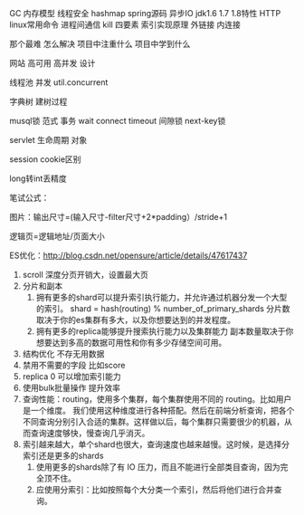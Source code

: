 GC 内存模型 线程安全 hashmap spring源码 异步IO   jdk1.6 1.7 1.8特性 HTTP  linux常用命令 进程间通信 kill 四要素  索引实现原理 外链接 内连接

那个最难  怎么解决 项目中注重什么  项目中学到什么

网站 高可用 高并发 设计

线程池 并发 util.concurrent

字典树 建树过程

musql锁 范式 事务 wait connect timeout 间隙锁 next-key锁

servlet  生命周期 对象

session cookie区别

long转int丢精度

笔试公式：

图片：输出尺寸=\(输入尺寸-filter尺寸+2\*padding）/stride+1

逻辑页=逻辑地址/页面大小

ES优化：http://blog.csdn.net/opensure/article/details/47617437

1. scroll 深度分页开销大，设置最大页
2. 分片和副本
   1. 拥有更多的shard可以提升索引执行能力，并允许通过机器分发一个大型的索引。
      shard = hash\(routing\) % number\_of\_primary\_shards
      分片数取决于你的es集群有多大，以及你想要达到的并发程度。
   2. 拥有更多的replica能够提升搜索执行能力以及集群能力
      副本数量取决于你想要达到多高的数据可用性和你有多少存储空间可用。
3. 结构优化 不存无用数据
4. 禁用不需要的字段 比如score
5. replica 0 可以增加索引能力
6. 使用bulk批量操作 提升效率
7. 查询性能：routing，使用多个集群，每个集群使用不同的 routing。比如用户是一个维度。
   我们使用这种维度进行各种搭配。然后在前端分析查询，把各个不同查询分别引入合适的集群。这样做以后，每个集群只需要很少的机器，从而查询速度够快，慢查询几乎消灭。
8. 索引越来越大，单个shard也很大，查询速度也越来越慢。这时候，是选择分索引还是更多的shards
   1. 使用更多的shards除了有 IO 压力，而且不能进行全部类目查询，因为完全顶不住。
   2. 应使用分索引：比如按照每个大分类一个索引，然后将他们进行合并查询。



